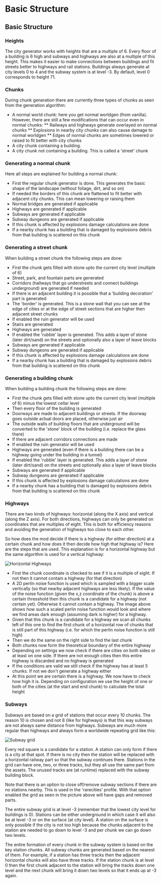 # Basic Structure

## Basic Structure

### Heights

The city generator works with heights that are a multiple of 6.
Every floor of a building is 6 high and subways and highways are also at a multiple of this height.
This makes it easier to make connections between buildings and fit streets better to highways and rail stations.
Buildings always generate at city levels 0 to 4 and the subway system is at level -3.
By default, level 0 corresponds to height 71.

### Chunks

During chunk generation there are currently three types of chunks as seen from the generation algorithm:

* A normal world chunk: here you get normal worldgen (from vanilla). However, there are still a few modifications that can occur even in normal chunks:
  ** Railways and highways generate overlayed on normal chunks
  ** Explosions in nearby city chunks can also cause damage to normal worldgen
  ** Edges of normal chunks are sometimes lowered or raised to fit better with city chunks
* A city chunk containing a building.
* A city chunk not containing a building. This is called a 'street' chunk

### Generating a normal chunk

Here all steps are explained for building a normal chunk:

* First the regular chunk generator is done. This generates the basic shape of the landscape (without foliage, dirt, and so on)
* If needed the borders of this chunk are flattened to fit better with adjacent city chunks. This can mean lowering or raising them
* Normal bridges are generated if applicable
* Highways are generated if applicable
* Subways are generated if applicable
* Subway dungeons are generated if applicable
* If this chunk is affected by explosions damage calculations are done
* If a nearby chunk has a building that is damaged by explosions debris from that building is scattered on this chunk

### Generating a street chunk

When building a street chunk the following steps are done:

* First the chunk gets filled with stone upto the current city level (multiple of 6)
* Street, park, and fountain parts are generated
* Corridors (hallways that go understreets and connect buildings underground) are generated if needed
* If there is an adjacent building it is possible that a 'building decoration' part is generated
* The 'border' is generated. This is a stone wall that you can see at the edge of cities or at the edge of street sections that are higher then adjacent street chunks
* If enabled the ruin generator will be used
* Stairs are generated
* Highways are generated
* If enabled the 'rubble' layer is generated. This adds a layer of stone (later dirt/sand) on the streets and optionally also a layer of leave blocks
* Subways are generated if applicable
* Subway dungeons are generated if applicable
* If this chunk is affected by explosions damage calculations are done
* If a nearby chunk has a building that is damaged by explosions debris from that building is scattered on this chunk

### Generating a building chunk

When building a building chunk the following steps are done:

* First the chunk gets filled with stone upto the current city level (multiple of 6) minus the lowest cellar level
* Then every floor of the building is generated
* Doorways are made to adjacent buildings or streets. If the doorway goes outside actual doors are placed, otherwise just air
* The outside walls of building floors that are underground will be converted to the 'stone' block of the building (i.e. replace the glass there)
* If there are adjacent corridors connections are made
* If enabled the ruin generator will be used
* Highways are generated (even if there is a building there can be a highway going under the building in a tunnel)
* If enabled the 'rubble' layer is generated. This adds a layer of stone (later dirt/sand) on the streets and optionally also a layer of leave blocks
* Subways are generated if applicable
* Subway dungeons are generated if applicable
* If this chunk is affected by explosions damage calculations are done
* If a nearby chunk has a building that is damaged by explosions debris from that building is scattered on this chunk

### Highways

There are two kinds of highways: horizontal (along the X axis) and vertical (along the Z axis).
For both directions, highways can only be generated on coordinates that are multiples of eight.
This is both for efficiency reasons and avoiding the generation of highways too close to each other.

So how does the mod decide if there is a highway (for either direction) at a certain chunk and how does it then decide how high that highway is?
Here are the steps that are used. This explanation is for a horizontal highway but the same algorithm is used for a vertical highway:

![Horizontal Highways](https://i.imgur.com/nafGwko.png)

* First the chunk coordinate is checked to see if it is a multiple of eight. If not then it cannot contain a highway (for that direction)
* A 2D perlin noise function is used which is sampled with a bigger scale vertically (so that nearby adjacent highways are less likely). If the value of the noise function (given the x,z coordinate of the chunk) is above a certain thresshold then this chunk is a candidate for a highway (not certain yet). Otherwise it cannot contain a highway. The image above shows how such a scaled perlin noise function would look and where we find areas dark enough (assuming dark is higher) for a highway.
* Given that this chunk is a candidate for a highway we scan all chunks left of this one to find the first chunk of a horizontal row of chunks that is still part of this highway (i.e. for which the perlin noise function is still high)
* Then we do the same on the right side to find the last chunk
* Both chunks now form the theoretical boundary of the entire highway
* Depending on settings we now check if there are cities on both sides or at least on one side. If there are not enough cities then this entire highway is discarded and no highway is generated
* If the conditions are valid we still check if the highway has at least 5 chunks. If not we don't generate a highway either
* At this point we are certain there is a highway. We now have to check how high it is. Depending on configuration we use the height of one or both of the cities (at the start and end chunk) to calculate the total height

### Subways

Subways are based on a grid of stations that occur every 10 chunks.
The reason 10 is chosen and not 8 (like for highways) is that this way subways are not always same distance from highways.
Subways are much more regular than highways and always form a worldwide repeating grid like this:

![Subway grid](https://i.imgur.com/GVH6elZ.png)

Every red square is a candidate for a station.
A station can only form if there is a city at that spot.
If there is no city then the station will be replaced with a horizontal railway part so that the subway continues there.
Stations in the grid can have one, two, or three tracks, but they all use the same part from the assets.
The unused tracks are (at runtime) replaced with the subway building block.

Note that there is an option to close off/remove subway sections if there are no stations nearby.
This is used in the 'rarecities' profile. With that option enabled the grid as seen in the picture above will have gaps and removed parts.

The entire subway grid is at level -3 (remember that the lowest city level for buildings is 0).
Stations can be either underground in which case it will also be at level -3 or on the surface (at city level).
A station on the surface is only possible if the city is not too high because the chunks adjacent to the station are needed to go down to level -3 and per chunk we can go down two levels.

The entire formation of every chunk in the subway system is based on the key station chunks.
All subway chunks are generated based on the nearest of them.
For example, if a station has three tracks then the adjacent horizontal chunks will also have three tracks.
If the station chunk is at level 0 then the first chunk adjacent to the station will bring the tracks down one level and the next chunk will bring it down two levels so that it ends up at -3 again.
